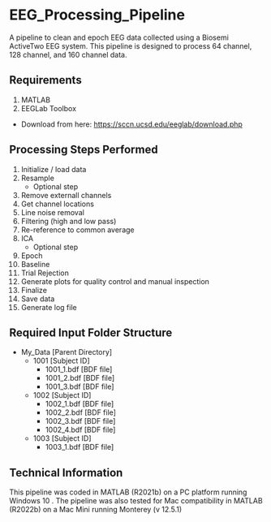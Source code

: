 # EEG_Processing_Pipeline
A pipeline to clean and epoch EEG data collected using a Biosemi ActiveTwo EEG system. This pipeline is designed to process 64 channel, 128 channel, and 160 channel data.

## Requirements
1. MATLAB
2. EEGLab Toolbox
  - Download from here: https://sccn.ucsd.edu/eeglab/download.php

## Processing Steps Performed

1. Initialize / load data
2. Resample
   - Optional step
4. Remove externall channels
5. Get channel locations
6. Line noise removal
7. Filtering (high and low pass)
8. Re-reference to common average
9. ICA
   - Optional step
10. Epoch
11. Baseline
12. Trial Rejection
13. Generate plots for quality control and manual inspection
14. Finalize
15. Save data
16. Generate log file

## Required Input Folder Structure

- My_Data [Parent Directory]
  - 1001 [Subject ID]
    - 1001_1.bdf [BDF file]
    - 1001_2.bdf [BDF file]
    - 1001_3.bdf [BDF file]
  - 1002 [Subject ID]
    - 1002_1.bdf [BDF file]
    - 1002_2.bdf [BDF file]
    - 1002_3.bdf [BDF file]
    - 1002_4.bdf [BDF file]
  - 1003 [Subject ID]
    - 1003_1.bdf [BDF file]


## Technical Information
This pipeline was coded in MATLAB (R2021b) on a PC platform running Windows 10 . The pipeline was also tested for Mac compatibility in MATLAB (R2022b) on a Mac Mini running Monterey (v 12.5.1)
